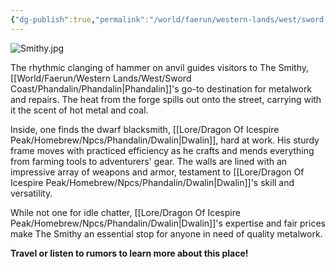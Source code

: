 ```yaml
---
{"dg-publish":true,"permalink":"/world/faerun/western-lands/west/sword-coast/phandalin/the-smithy/"}
---
```


![Smithy.jpg](/img/user/Images/DungeonDraft/Smithy/Smithy.jpg)

The rhythmic clanging of hammer on anvil guides visitors to The Smithy, [[World/Faerun/Western Lands/West/Sword Coast/Phandalin/Phandalin\|Phandalin]]'s go-to destination for metalwork and repairs. The heat from the forge spills out onto the street, carrying with it the scent of hot metal and coal.

Inside, one finds the dwarf blacksmith, [[Lore/Dragon Of Icespire Peak/Homebrew/Npcs/Phandalin/Dwalin\|Dwalin]], hard at work. His sturdy frame moves with practiced efficiency as he crafts and mends everything from farming tools to adventurers' gear. The walls are lined with an impressive array of weapons and armor, testament to [[Lore/Dragon Of Icespire Peak/Homebrew/Npcs/Phandalin/Dwalin\|Dwalin]]'s skill and versatility.

While not one for idle chatter, [[Lore/Dragon Of Icespire Peak/Homebrew/Npcs/Phandalin/Dwalin\|Dwalin]]'s expertise and fair prices make The Smithy an essential stop for anyone in need of quality metalwork.

**Travel or listen to rumors to learn more about this place!**